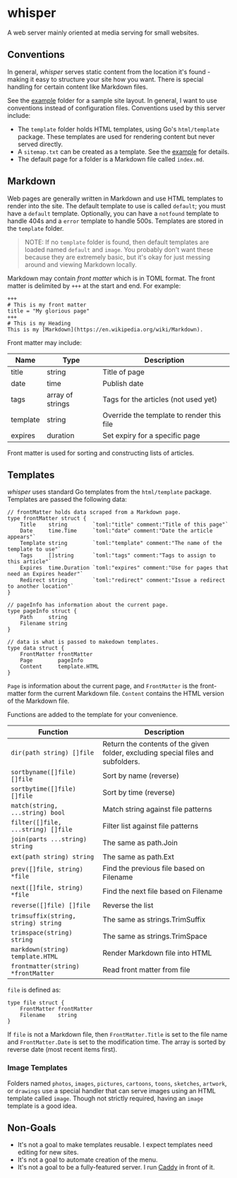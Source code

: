 # whisper

A web server mainly oriented at media serving for small websites.

## Conventions

In general, _whisper_ serves static content from the location it's found - making it easy to structure your site how you want. There is special handling for certain content like Markdown files.

See the [example](example) folder for a sample site layout. In general, I want to use conventions instead of configuration files. Conventions used by this server include:

* The `template` folder holds HTML templates, using Go's `html/template` package. These templates are used for rendering content but never served directly.
* A `sitemap.txt` can be created as a template. See the [example](example) for details.
* The default page for a folder is a Markdown file called `index.md`.

## Markdown

Web pages are generally written in Markdown and use HTML templates to render into the site. The default template to use is called `default`; you must have a `default` template. Optionally, you can have a `notfound` template to handle 404s and a `error` template to handle 500s. Templates are stored in the `template` folder.

> NOTE: If no `template` folder is found, then default templates are loaded named `default` and `image`. You probably don't want these because they are extremely basic, but it's okay for just messing around and viewing Markdown locally.

Markdown may contain *front matter* which is in TOML format. The front matter is delimited by `+++` at the start and end. For example:

    +++
    # This is my front matter
    title = "My glorious page"
    +++
    # This is my Heading
    This is my [Markdown](https://en.wikipedia.org/wiki/Markdown).

Front matter may include:

Name     | Type             | Description
---------|------------------|------------------------------------------
title    | string           | Title of page
date     | time             | Publish date
tags     | array of strings | Tags for the articles (not used yet)
template | string           | Override the template to render this file
expires  | duration         | Set expiry for a specific page

Front matter is used for sorting and constructing lists of articles.

## Templates

_whisper_ uses standard Go templates from the `html/template` package. Templates are passed the following data:

    // frontMatter holds data scraped from a Markdown page.
    type frontMatter struct {
        Title    string        `toml:"title" comment:"Title of this page"`
        Date     time.Time     `toml:"date" comment:"Date the article appears"`
        Template string        `toml:"template" comment:"The name of the template to use"`
        Tags     []string      `toml:"tags" comment:"Tags to assign to this article"`
	    Expires  time.Duration `toml:"expires" comment:"Use for pages that need an Expires header"`
	    Redirect string        `toml:"redirect" comment:"Issue a redirect to another location"`
    }

    // pageInfo has information about the current page.
    type pageInfo struct {
        Path     string
        Filename string
    }

    // data is what is passed to makedown templates.
    type data struct {
        FrontMatter frontMatter
        Page        pageInfo
        Content     template.HTML
    }

`Page` is information about the current page, and `FrontMatter` is the front-matter form the current Markdown file. `Content` contains the HTML version of the Markdown file.

Functions are added to the template for your convenience.

Function                            | Description
------------------------------------|------------
`dir(path string) []file`           | Return the contents of the given folder, excluding special files and subfolders.
`sortbyname([]file) []file`         | Sort by name (reverse)
`sortbytime([]file) []file`         | Sort by time (reverse)
`match(string, ...string) bool`     | Match string against file patterns
`filter([]file, ...string) []file`  | Filter list against file patterns
`join(parts ...string) string`      | The same as path.Join
`ext(path string) string`           | The same as path.Ext
`prev([]file, string) *file`        | Find the previous file based on Filename
`next([]file, string) *file`        | Find the next file based on Filename
`reverse([]file) []file`            | Reverse the list
`trimsuffix(string, string) string` | The same as strings.TrimSuffix
`trimspace(string) string `         | The same as strings.TrimSpace
`markdown(string) template.HTML`    | Render Markdown file into HTML
`frontmatter(string) *frontMatter`  | Read front matter from file

`file` is defined as:

    type file struct {
        FrontMatter frontMatter
        Filename    string
    }

If `file` is not a Markdown file, then `FrontMatter.Title` is set to the file name and `FrontMatter.Date` is set to the modification time. The array is sorted by reverse date (most recent items first).

### Image Templates
Folders named `photos`, `images`, `pictures`, `cartoons`, `toons`, `sketches`, `artwork`, or `drawings` use a special handler that can serve images using an HTML template called `image`. Though not strictly required, having an `image` template is a good idea.

## Non-Goals

* It's not a goal to make templates reusable. I expect templates need editing for new sites.
* It's not a goal to automate creation of the menu.
* It's not a goal to be a fully-featured server. I run [Caddy](https://caddyserver.com/) in front of it.
